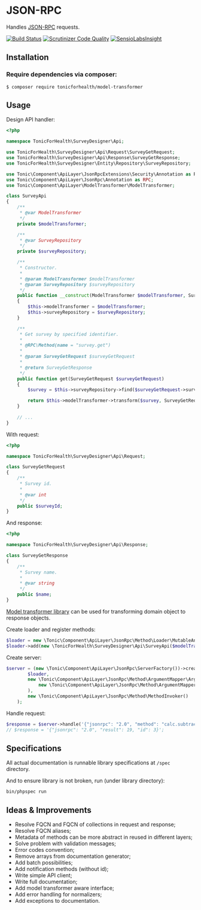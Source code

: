 JSON-RPC
========

Handles [JSON-RPC](http://www.jsonrpc.org/specification) requests. 
 
[![Build Status](https://scrutinizer-ci.com/g/tonicforhealth/json-rpc/badges/build.png?b=master)](https://scrutinizer-ci.com/g/tonicforhealth/json-rpc/build-status/master)
[![Scrutinizer Code Quality](https://scrutinizer-ci.com/g/tonicforhealth/json-rpc/badges/quality-score.png?b=master)](https://scrutinizer-ci.com/g/tonicforhealth/json-rpc/?branch=master)
[![SensioLabsInsight](https://insight.sensiolabs.com/projects/f8096981-b240-4d8e-87a7-061921a7cb28/mini.png)](https://insight.sensiolabs.com/projects/f8096981-b240-4d8e-87a7-061921a7cb28)

Installation
------------
   
### Require dependencies via composer: 

```
$ composer require tonicforhealth/model-transformer
```

Usage
----- 

Design API handler: 

```php
<?php

namespace TonicForHealth\SurveyDesigner\Api;

use TonicForHealth\SurveyDesigner\Api\Request\SurveyGetRequest;
use TonicForHealth\SurveyDesigner\Api\Response\SurveyGetResponse;
use TonicForHealth\SurveyDesigner\Entity\Repository\SurveyRepository;

use Tonic\Component\ApiLayer\JsonRpcExtensions\Security\Annotation as RPCSec;
use Tonic\Component\ApiLayer\JsonRpc\Annotation as RPC;
use Tonic\Component\ApiLayer\ModelTransformer\ModelTransformer;

class SurveyApi
{
    /**
     * @var ModelTransformer
     */
    private $modelTransformer;

    /**
     * @var SurveyRepository
     */
    private $surveyRepository;

    /**
     * Constructor.
     *
     * @param ModelTransformer $modelTransformer
     * @param SurveyRepository $surveyRepository
     */
    public function __construct(ModelTransformer $modelTransformer, SurveyRepository $surveyRepository)
    {
        $this->modelTransformer = $modelTransformer;
        $this->surveyRepository = $surveyRepository;
    }

    /**
     * Get survey by specified identifier.
     *
     * @RPC\Method(name = "survey.get")
     *
     * @param SurveyGetRequest $surveyGetRequest
     *
     * @return SurveyGetResponse
     */
    public function get(SurveyGetRequest $surveyGetRequest)
    {
        $survey = $this->surveyRepository->find($surveyGetRequest->surveyId);

        return $this->modelTransformer->transform($survey, SurveyGetRequest::class);
    }
        
    // ...
}
```

With request: 

```php
<?php

namespace TonicForHealth\SurveyDesigner\Api\Request;

class SurveyGetRequest
{
    /**
     * Survey id.
     *
     * @var int
     */
    public $surveyId;
}
```

And response: 

```php
<?php

namespace TonicForHealth\SurveyDesigner\Api\Response;

class SurveyGetResponse
{
    /**
     * Survey name.
     *
     * @var string
     */
    public $name;
}
```

[Model transformer library](https://github.com/tonicforhealth/model-transformer) can be used for transforming domain object to response objects.

Create loader and register methods: 
 
```php
$loader = new \Tonic\Component\ApiLayer\JsonRpc\Method\Loader\MutableAnnotationLoader(new \Doctrine\Common\Annotations\AnnotationReader());
$loader->add(new \TonicForHealth\SurveyDesigner\Api\SurveyApi($modelTransformer, new \TonicForHealth\SurveyDesigner\Entity\Repository\SurveyRepository()));
```

Create server:  

```php
$server = (new \Tonic\Component\ApiLayer\JsonRpc\ServerFactory())->create(
        $loader,
        new \Tonic\Component\ApiLayer\JsonRpc\Method\ArgumentMapper\ArgumentMapper(
            new \Tonic\Component\ApiLayer\JsonRpc\Method\ArgumentMapper\Normalizer\Normalizer()
        ),
        new \Tonic\Component\ApiLayer\JsonRpc\Method\MethodInvoker()
    );
```

Handle request:
 
```php
$response = $server->handle('{"jsonrpc": "2.0", "method": "calc.subtract", "params": {"subtrahend": 23, "minuend": 42}, "id": 3}');
// $response = '{"jsonrpc": "2.0", "result": 19, "id": 3}'; 
```

Specifications
--------------

All actual documentation is runnable library specifications at `/spec` directory. 

And to ensure library is not broken, run (under library directory):

```
bin/phpspec run
```

Ideas & Improvements
--------------------

- Resolve FQCN and FQCN of collections in request and response;
- Resolve FQCN aliases;
- Metadata of methods can be more abstract in reused in different layers;
- Solve problem with validation messages;
- Error codes convention;
- Remove arrays from documentation generator;
- Add batch possibilities;
- Add notification methods (without id);
- Write simple API client;
- Write full documentation;
- Add model transformer aware interface; 
- Add error handling for normalizers;
- Add exceptions to documentation.
